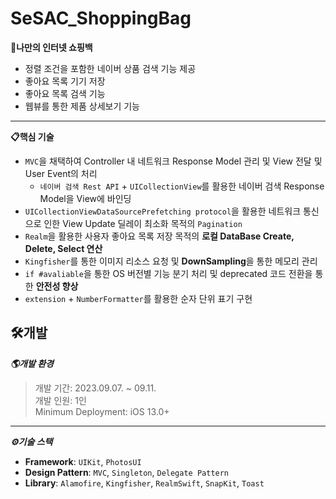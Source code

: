 # SeSAC_ShoppingBag
**🛒나만의 인터넷 쇼핑백**  

- 정렬 조건을 포함한 네이버 상품 검색 기능 제공
- 좋아요 목록 기기 저장
- 좋아요 목록 검색 기능
- 웹뷰를 통한 제품 상세보기 기능
----------

**📋핵심 기술**
- `MVC`을 채택하여 Controller 내 네트워크 Response Model 관리 및 View 전달 및 User Event의 처리
  - `네이버 검색 Rest API` + `UICollectionView`를 활용한 네이버 검색 Response Model을 View에 바인딩
- `UICollectionViewDataSourcePrefetching protocol`을 활용한 네트워크 통신으로 인한 View Update 딜레이 최소화 목적의 `Pagination`
- `Realm`을 활용한 사용자 좋아요 목록 저장 목적의 **로컬 DataBase Create, Delete, Select 연산**
- `Kingfisher`를 통한 이미지 리소스 요청 및 **DownSampling**을 통한 메모리 관리
- `if #avaliable`을 통한 OS 버전별 기능 분기 처리 및 deprecated 코드 전환을 통한 **안전성 향상**
- `extension` + `NumberFormatter`를 활용한 순자 단위 표기 구현


## 🛠️개발
***🌎개발 환경***
> 개발 기간: 2023.09.07. ~ 09.11.  
> 개발 인원: 1인    
> Minimum Deployment: iOS 13.0+
---------
***⚙️기술 스택***
- **Framework**: `UIKit`, `PhotosUI`
- **Design Pattern**: `MVC`, `Singleton`, `Delegate Pattern`
- **Library**: `Alamofire`, `Kingfisher`, `RealmSwift`, `SnapKit`, `Toast`






<!-- 

## ⚠Trouble Shooting

### Kingfisher Downsampling

|문제 상황|해결|
|:--:|:--:|
|||


- kingfisher를 통해 이미지를 받아오는 경우 아무 옵션 없이 사용하게 되면 요청한 이미지를 그대로 렌더링 및 캐싱하게 된다.
  ```Swift
    guard let imageURL = URL(string: data.image) else {return}
    productImageView.kf.setImage(with: imageURL) //받아오는 데이터 원본 그대로 렌더링
- 데이터 형식에서 이미지를 렌더링 하는 과정에서 
- .

  ```Swift
  extension KingfisherWrapper where Base: KFCrossPlatformImageView {
    @discardableResult
    public func setImageWithDownSampling(...) -> DownloadTask?
    {
        ...
        let processor = DownsamplingImageProcessor(size: CGSize(width: itemWidth, height: itemHeight))
        
        var newOprions: KingfisherOptionsInfo = options ?? []
        
        newOprions.append(.processor(processor))
        
        return setImage(
            with: resource,
            placeholder: placeholder,
            options: newOprions,
            progressBlock: nil,
            completionHandler: completionHandler
        )
    }
  }
## 📔회고
- 


#### 새싹의 2번째 평가과제(Recap Assignment)로 제출한 네이버 쇼핑 API를 활용해 장바구니를 구현하는 앱입니다.   

## 요구사항
|화면|핵심 요구사항|
|:---:|:---|
|<img src="https://github.com/ILWAT/SeSAC_ShoppingBag/assets/87518434/ec0cc2f3-dac3-407d-93f0-1af97eda1dcb" width="50%" height="50%"></img>|1. 검색데이터는 네이버 쇼핑 API 할용<br>2. 리턴키 입력으로 API 요청<br>3. 검색어 변경시 목록 리셋 후 다시 데이터 fetch<br>4. 30개를 기준으로 페이지네이션 처리<br>5. 셀선택시 상세화면<br>6. 좋아요 설정, 취소|
|<img src="https://github.com/ILWAT/SeSAC_ShoppingBag/assets/87518434/0e117dd6-8813-4005-b0a4-0cb95cc3d387" width="50%" height="50%"></img>|1. 검색 화면이나 상세 화면에서 좋아요를 설정한 전체 상품을 출력, 등록순 정렬(최근 추가 상품, 최상단 배치)<br>2. 서치바에서는 실시간 검색 기능<br>  - 데이터베이스에 저장된 좋아요 목록에서 실시간 검색 진행, 검색 쿼리는 title에 한함.<br>3.사용자가 좋아요를 설정하거나 취소 할 수 있습니다.<br>|
|<img src="https://github.com/ILWAT/SeSAC_ShoppingBag/assets/87518434/7f1ebd80-afbf-4cd9-91a2-1e6a55794a83" width="50%" height="50%"></img>|1.네비게이션 영역에 상품 타이틀과 상품의 좋아요 상태를 보여줍니다.<br>2. 사용자가 좋아요를 설정하거나 취소할 수 있습니다.| -->



<!--
## 🛠️개발
***🌎개발 환경***
> 개발 기간: 2024.01.02. ~ 03.01.  
> 개발 인원: 1인  
> 개발 언어: Swift  
> Minimum Deployment: iOS 16.0+: `UISheetPresentationController.Detent.custom`
---------
***⚙️기술 스택***
- **BaseSDK**: `UIKit`
- **Pattern**: `MVVM`, `Singleton`, `Input-Output Pattern`
- **Reactive Programming**: `RxSwift`
- **Package Management**: `SPM`, `CocoaPods`
- **CodeBaseUI**: `PHPickerViewController`, `SnapKit`, `Then`, `Toast`
- **Database**: `RealmSwift`
- **Network**: `Moya`, `SocketIO`, `Kingfisher`
- **Management**: `FireBase Cloud Messaging`  

## 🔥개발 Point
### 사이드 바 구현
- 사이드 바를 구현하기 위해 라이브러리를 사용할 수 있으나, 보편적인 사이드 바 구현 **라이브러리는 지원이 끊긴지 오래 되었음**에 따라 사이드 바 **직접 구현**을 선택.
- `UIView.animate()`를 통해 ViewWillAppear 시점과 viewWillDisappear 시점에서의 애니메이션을 구현.
- `UIPanGestureRecognizer`를 통해 뷰의 `Animate`를 적용하고 **View의 dismiss를 결정**할 수 있다.

### 채팅 로직
<img src="https://github.com/ILWAT/GrowingTalk/assets/87518434/756a373a-0bb1-4887-b3e2-51c894e70cca" width="60%"></img>
- 서버에서 채팅 내역에 대한 데이터를 받을 때, 모든 채팅 내역을 받게되면 채팅을 하면 할수록 서버 및 통신에 대해서 비용이 너무 커지게 된다.
- 그렇기 때문에 서버로부터 이미 받은 채팅 내역에 대해서는 로컬에 저장하여 CRD하는 방식으로 구현한 뒤, 로컬에서의 마지막 채팅을 기준으로 그 이후 채팅 내역을 받는 것으로 비용을 절감할 수 있다.
- 로컬 DB에 저장되어 있는 채팅내역, 서버 통신을 통해 채팅 내역을 받아오고 나면 `Socket`을 통해 실시간 데이터를 받아 채팅을 구현한다.
  



## ⚠Trouble Shooting
### 사이드바의 constraints + animate 문제: (`Main event loop`의 이해)
|문제 상황|정상|
|:--:|:--:|
|<img src="https://github.com/ILWAT/GrowingTalk/assets/87518434/6a4afd3b-0eb9-4001-b1e0-16a2aef8d715" width="20%"></img> |<img src="https://github.com/ILWAT/GrowingTalk/assets/87518434/da5ad0d6-a93c-457b-8363-b7465e8cede3" width="20%"></img>|

#### 문제점
- 사이드 바의 등장 애니메이션 효과를 적용하기 위해 사이드 바의 View 초기 위치를 너비만큼 현재 View로부터 음수 방향으로 Constraints를  viewDidLoad시점에 설정한 다음, ViewWillAppear 시점에 Constraints를 현재 View로 맞춰주어 UIView.animate() 메서드를 실행했으나, 뷰의 애니메이션이 **X 좌표 뿐만 아니라 Y좌표도 같이 Animation이 실행되는 문제점**이 발생
```Swift
private func sideBarAppearAnimation() {
      self.sideBarView.snp.updateConstraints { make in
            make.leading.equalTo(self.view)
        }
        UIView.animate(withDuration: 0.5, delay: 0) {
            self.view.layoutIfNeeded()
        }
}
```

#### 원인 및 해결
- 디버깅을 진행했을 때, viewWillAppear시점 전까지 사이드바 View의 초기 크기 및 위치가 모두 정해지지 않는 상태임을 확인
- `Main event loop`의 개념이 필요함.
  - 무작정 Constraints를 설정했다고 해서 바로 View에 Constraints가 적용되어 뷰의 위치와 크기가 결정되는 것이 아님.
  - `Main run loop`의 시점이 동작되어야 비로소 실질적 Constraints가 적용되어 뷰의 위치와 크기가 결정됨.
  - UIView.animate()는 Scope내에서의 View 변경사항을 그 이전과 비교하여 애니메이션을 실행하는 구조로 동작함.
  - 그렇기 때문에 ViewDidLoad() 실행 시점과 ViewWillAppear()가 실행되는 시점의 차이가 굉장히 짧은 경우, 실질적인 초기 Constraints가 적용되기 전에 Constratints가 덮어쓰기 되어 좌표(0, 0)과 Frame(0, 0)에 상태에서 최종 애니메이션이 실행되는 것이기에 이러한 문제가 발생.
  - Constraints가 덮어쓰기 되기 전에 `Main run loop`를 임의로 동작시켜 초기 뷰를 설정해 준 다음, Constraints를 바꾸어 animate를 실행하면 해당 문제가 해결됨.
```Swift
private func sideBarAppearAnimation() {
        self.view.layoutIfNeeded() //AutoLayout을 통해 뷰의 초기 위치와 크기를 잡았기에 애니메이션을 해당 메서드 실행 -> 뷰가 실제로 보여지기 전까지 초기 AutoLayout은 실행되지 않음.
        sideBarView.snp.updateConstraints { make in
            make.leading.equalTo(self.view)
        }
        UIView.animate(withDuration: 0.5, delay: 0) {
            self.view.layoutIfNeeded()
        }
    }
```

### 네비게이션 바의 UIBarButtonItem의 크기가 조절되지 않는 문제

|문제 상황|정상|
|:--:|:--:|
|<img width="341" alt="네비게이션 바 오류" src="https://github.com/ILWAT/GrowingTalk/assets/87518434/8990699d-9f56-41c7-9586-0292c19e1cd7">|<img width="314" alt="네비게이션 바 정상" src="https://github.com/ILWAT/GrowingTalk/assets/87518434/fc514b2e-e4da-4a34-885c-2f8681d8100f">|


- Left Bar Button Item을 기획 및 디자인에 맞추어 버튼 크기의 설정이 필요함.
  ```Swift
    let workSpaceImageButton = UIButton().then { view in
        view.frame = CGRect(origin: .zero, size: CGSize(width: 30, height: 30))
        let defaultImage = UIImage(named: "WorkSpace")
        view.setBackgroundImage(defaultImage, for: .normal)
        view.backgroundColor = .clear
        view.layer.cornerRadius = 8
        view.clipsToBounds = true
        view.contentMode = .scaleAspectFit
    }

    lazy var workSpaceImageBarButton =  UIBarButtonItem(customView: workSpaceImageButton)

    ...

    navigationItem.setLeftBarButton(workSpaceImageBarButton, animated: true)

- 이 상황에서 버튼의 사이즈를 **Constraints 혹은 Frame으로 크기를 설정해 주어도 지정한 사이즈대로 구현되지 않는 문제** 발생.
- `UIButton`안의 image를 설정하는 경우, **설정한 image의 크기에 따라 button내 ImageView의 크기가 결정되고 button은 해당 imageView의 크기보다 작게 설정될 수 없기 때문에 해당 문제가 발생하는 것을 확인.**
- button 내 image를 설정하고 싶은 button의 사이즈보다 작게 resizing하여 button의 사이즈를 설정해주면 정상적으로 사이즈 조절이 가능.

  ```Swift
    let workSpaceImageButton = UIButton().then { view in
        view.frame = CGRect(origin: .zero, size: CGSize(width: 30, height: 30))
        let defaultImage = UIImage(named: "WorkSpace")?.resizingByRenderer(size: CGSize(width: 30, height: 30), tintColor: .BackgroundColor.backgroundPrimaryColor)
        view.setBackgroundImage(defaultImage, for: .normal)
        view.backgroundColor = .clear
        view.layer.cornerRadius = 8
        view.clipsToBounds = true
        view.contentMode = .scaleAspectFit
    }
    
    lazy var workSpaceImageBarButton =  UIBarButtonItem(customView: workSpaceImageButton)
    
    ...

    navigationItem.setLeftBarButton(workSpaceImageBarButton, animated: true

-->


